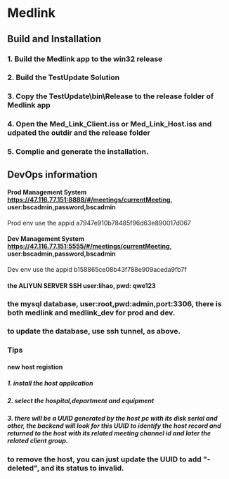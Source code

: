 # Medlink 
## Build and Installation
### 1. Build the Medlink app to the win32 release 
### 2. Build the TestUpdate Solution
### 3. Copy the TestUpdate\bin\Release to the release folder of Medlink app
### 4. Open the Med_Link_Client.iss or Med_Link_Host.iss and udpated the outdir and the release folder
### 5. Complie and generate the installation.
## DevOps information
#### Prod Management System https://47.116.77.151:8888/#/meetings/currentMeeting, user:bscadmin,password,bscadmin
Prod env use the appid a7947e910b78485f96d63e890017d067
#### Dev Management System https://47.116.77.151:5555/#/meetings/currentMeeting, user:bscadmin,password,bscadmin
Dev env use the appid b158865ce08b43f788e909aceda9fb7f
#### the ALIYUN SERVER SSH user:lihao, pwd: qwe123
### the mysql database, user:root,pwd:admin,port:3306, there is both medlink and medlink_dev for prod and dev.
### to update the database, use ssh tunnel, as above.

### Tips
#### new host registion
##### 1. install the host application
##### 2. select the hospital,department and equipment 
##### 3. there will be a UUID generated by the host pc with its disk serial and other, the backend will look for this UUID to identify the host record and returned to the host with its related meeting channel id and later the related client group.

### to remove the host, you can just update the UUID to add "-deleted", and its status to invalid. 


